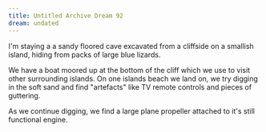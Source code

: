```yaml
---
title: Untitled Archive Dream 92
dream: undated
---
```


I'm staying a a sandy floored cave excavated from a cliffside on a smallish island, hiding from packs of large blue lizards.

We have a boat moored up at the bottom of the cliff which we use to visit other surrounding islands. On one islands beach we land on, we try digging in the soft sand and find "artefacts" like TV remote controls and pieces of guttering.

As we continue digging, we find a large plane propeller attached to it's still functional engine.